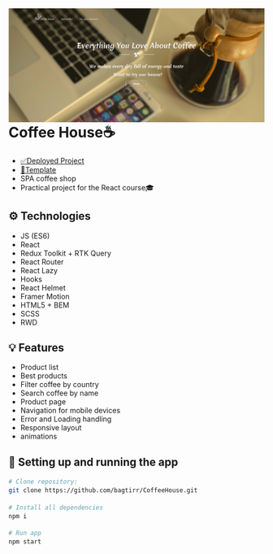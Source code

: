 <img align="left" src="preview.png" atl="preview"/>

# Coffee House☕

-   [✅Deployed Project](https://coffee-house-bagtirr.vercel.app)
-   [📐Template](https://www.figma.com/file/Iu4Lul87WvzdM5CXFwE4qtZ6/Coffee-shop?node-id=0%3A1&t=CoIgYEL8RhxuoPSe-1)
-   SPA coffee shop </br>
-   Practical project for the React course🎓

## ⚙ Technologies

-   JS (ES6)
-   React
-   Redux Toolkit + RTK Query
-   React Router
-   React Lazy
-   Hooks
-   React Helmet
-   Framer Motion
-   HTML5 + BEM
-   SCSS
-   RWD

## 💡 Features

-   Product list
-   Best products
-   Filter coffee by country
-   Search coffee by name
-   Product page
-   Navigation for mobile devices
-   Error and Loading handling
-   Responsive layout
-   animations

## 🔌 Setting up and running the app

```bash
# Clone repository:
git clone https://github.com/bagtirr/CoffeeHouse.git

# Install all dependencies
npm i

# Run app
npm start
```
